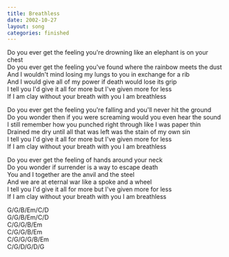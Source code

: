 ```yaml
---
title: Breathless
date: 2002-10-27
layout: song
categories: finished
---
```

Do you ever get the feeling you're drowning like an elephant is on your chest  
Do you ever get the feeling you've found where the rainbow meets the dust  
And I wouldn't mind losing my lungs to you in exchange for a rib  
And I would give all of my power if death would lose its grip  
I tell you I'd give it all for more but I've given more for less  
If I am clay without your breath with you I am breathless

Do you ever get the feeling you're falling and you'll never hit the ground  
Do you wonder then if you were screaming would you even hear the sound  
I still remember how you punched right through like I was paper thin  
Drained me dry until all that was left was the stain of my own sin  
I tell you I'd give it all for more but I've given more for less  
If I am clay without your breath with you I am breathless

Do you ever get the feeling of hands around your neck  
Do you wonder if surrender is a way to escape death  
You and I together are the anvil and the steel  
And we are at eternal war like a spoke and a wheel  
I tell you I'd give it all for more but I've given more for less  
If I am clay without your breath with you I am breathless

<div class="chords">
  G/G/B/Em/C/D<br/>
  G/G/B/Em/C/D<br/>
  C/G/G/B/Em<br/>
  C/G/G/B/Em<br/>
  C/G/G/G/B/Em<br/>
  C/G/D/G/D/G
</div>
